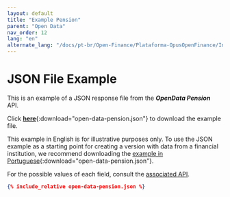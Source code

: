 ```yaml
---
layout: default
title: "Example Pension"
parent: "Open Data"
nav_order: 12
lang: "en"
alternate_lang: "/docs/pt-br/Open-Finance/Plataforma-OpusOpenFinance/Integração/apis-dados-abertos/DadosAbertos-Pension/"
---
```


# JSON File Example

This is an example of a JSON response file from the ***OpenData Pension*** API.

Click [**here**](open-data-pension.json){:download="open-data-pension.json"} to download the example file.

This example in English is for illustrative purposes only. To use the JSON example as a starting point for creating a version with data from a financial institution, we recommend downloading the [example in Portuguese](../../../../pt-br/Open-Finance/Plataforma-OpusOpenFinance/apis-dados-abertos/open-data-pension.json){:download="open-data-pension.json"}.

For the possible values of each field, consult the [associated API][Link-API].

```json
{% include_relative open-data-pension.json %}
```

[Link-API]: ../../../../swagger-ui/index.html?api=en-open-data-pension
